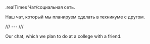 .realTimes
Чат/социальная сеть.

Наш чат, который мы планируем сделать в техникуме с другом.

/// --- ///

Our chat, which we plan to do at a college with a friend.
